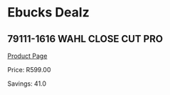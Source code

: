 
# Ebucks Dealz
## 79111-1616 WAHL CLOSE CUT PRO
[Product Page](https://www.ebucks.com/web/shop/productSelected.do?prodId=1191138928&catId=1186081080)

Price: R599.00

Savings: 41.0


	